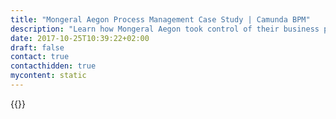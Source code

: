 ```yaml
---
title: "Mongeral Aegon Process Management Case Study | Camunda BPM"
description: "Learn how Mongeral Aegon took control of their business process automation and improved efficiency in their organization with Camunda. Camunda is the leader for workflow automation based on Java and BPMN 2.0."
date: 2017-10-25T10:39:22+02:00
draft: false
contact: true
contacthidden: true
mycontent: static
---
```

{{<case-study-single
company="Mongeral Aegon"
companydescription=""
customerquote=""
teaser=""
usecase=""
videolink=""
logo="//images.ctfassets.net/vpidbgnakfvf/2Q9Fd5MxeTGEML8Iu6n1lk/7fbf13f578b8387acbec1a0aa4df1ceb/logo-mogeralaegon_png.png"
pdf=""
thumbnail="">}}